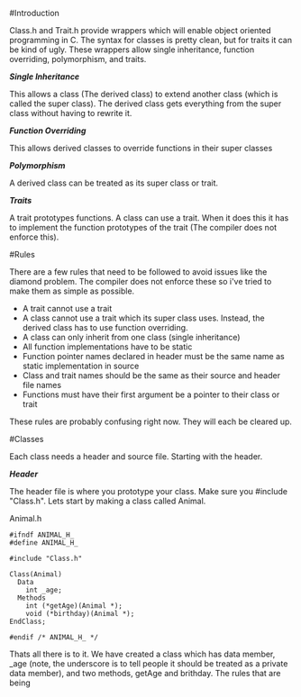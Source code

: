 #Introduction

Class.h and Trait.h provide wrappers which will enable object oriented programming in C. The syntax for classes is pretty clean, but for traits it can be kind of ugly. These wrappers allow single inheritance, function overriding, polymorphism, and traits.

***Single Inheritance***

This allows a class (The derived class) to extend another class (which is called the super class). The derived class gets everything from the super class without having to rewrite it. 

***Function Overriding***

This allows derived  classes to override functions in their super classes

***Polymorphism***

A derived class can be treated as its super class or trait. 

***Traits***

A trait prototypes functions. A class can use a trait. When it does this it has to implement the function prototypes of the trait (The compiler does not enforce this). 

#Rules

There are a few rules that need to be followed to avoid issues like the diamond problem. The compiler does not enforce these so i've tried to make them as simple as possible.

* A trait cannot use a trait
* A class cannot use a trait which its super class uses. Instead, the derived  class has to use function overriding.
* A class can only inherit from one class (single inheritance)
* All function implementations have to be static
* Function pointer names declared in header must be the same name as static implementation in source
* Class and trait names should be the same as their source and header file names
* Functions must have their first argument be a pointer to their class or trait

These rules are probably confusing right now. They will each be cleared up.

#Classes

Each class needs a header and source file. Starting with the header.

***Header***

The header file is where you prototype your class. Make sure you #include "Class.h". Lets start by making a class called Animal.

Animal.h
```
#ifndf ANIMAL_H_
#define ANIMAL_H_

#include "Class.h"

Class(Animal)
  Data
    int _age;
  Methods
    int (*getAge)(Animal *);
    void (*birthday)(Animal *);
EndClass;

#endif /* ANIMAL_H_ */
```
Thats all there is to it. We have created a class which has data member, _age (note, the underscore is to tell people it should be treated as a private data member), and two methods, getAge and brithday. The rules that are being
